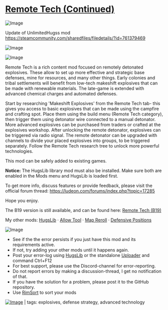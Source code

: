 # [Remote Tech (Continued)](https://steamcommunity.com/sharedfiles/filedetails/?id=3004917209)

![Image](https://i.imgur.com/buuPQel.png)

Update of UnlimitedHugss mod https://steamcommunity.com/sharedfiles/filedetails/?id=761379469

![Image](https://i.imgur.com/pufA0kM.png)
	
![Image](https://i.imgur.com/Z4GOv8H.png)

Remote Tech is a rich content mod focused on remotely detonated explosives. These allow to set up more effective and strategic base defenses, mine for resources, and many other things.
Early colonies and tribal settlements will benefit from low-tech makeshift explosives that can be made with renewable materials. The late-game is extended with advanced chemical charges and automated defenses.

Start by researching 'Makeshift Explosives' from the Remote Tech tab- this gives you access to basic explosives that can be made using the campfire and crafting spot. Place them using the build menu (Remote Tech category), then trigger them using detonator wire connected to a manual detonator.
More advanced explosives can be purchased from traders or crafted at the explosives workshop. After unlocking the remote detonator, explosives can be triggered via radio signal. The remote detonator can be upgraded with channels to divide your placed explosives into groups, to be triggered separately.
Follow the Remote Tech research tree to unlock more powerful technologies.

This mod can be safely added to existing games.

**Notice:** The HugsLib library mod must also be installed. Make sure both are enabled in the Mods menu and HugsLib is loaded first. 

To get more info, discuss features or provide feedback, please visit the official forum thread:
https://ludeon.com/forums/index.php?topic=17285

Hope you enjoy.

The B19 version is still available, and can be found here: [Remote Tech (B19)](https://steamcommunity.com/sharedfiles/filedetails/?id=1535871749)

My other mods: [HugsLib](https://steamcommunity.com/sharedfiles/filedetails/?id=818773962) · [Allow Tool](https://steamcommunity.com/sharedfiles/filedetails/?id=761421485) · [Map Reroll](https://steamcommunity.com/sharedfiles/filedetails/?id=761315214) · [Defensive Positions](https://steamcommunity.com/sharedfiles/filedetails/?id=761219125)

![Image](https://i.imgur.com/PwoNOj4.png)



-  See if the the error persists if you just have this mod and its requirements active.
-  If not, try adding your other mods until it happens again.
-  Post your error-log using [HugsLib](https://steamcommunity.com/workshop/filedetails/?id=818773962) or the standalone [Uploader](https://steamcommunity.com/sharedfiles/filedetails/?id=2873415404) and command Ctrl+F12
-  For best support, please use the Discord-channel for error-reporting.
-  Do not report errors by making a discussion-thread, I get no notification of that.
-  If you have the solution for a problem, please post it to the GitHub repository.
-  Use [RimSort](https://github.com/RimSort/RimSort/releases/latest) to sort your mods

 

[![Image](https://img.shields.io/github/v/release/emipa606/RemoteTech?label=latest%20version&style=plastic&color=9f1111&labelColor=black)](https://steamcommunity.com/sharedfiles/filedetails/changelog/3004917209) | tags: explosives, defense strategy, advanced technology
